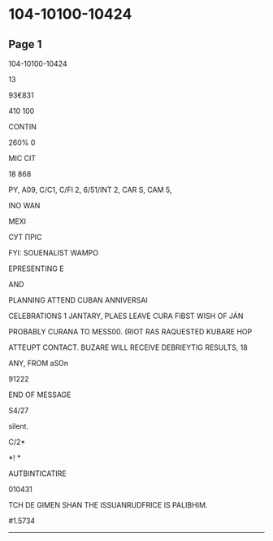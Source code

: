 # 104-10100-10424

## Page 1

104-10100-10424

13

93€831

410 100

CONTIN

260% 0

MIC CIT

18 868

PY, A09, C/C1, C/Fl 2, 6/51/INT 2, CAR S, CAM 5,

INO WAN

MEXI

СУТ ПРІС

FYI: SOUENALIST WAMPO

EPRESENTING E

AND

PLANNING ATTEND CUBAN ANNIVERSAI

CELEBRATIONS 1 JANTARY, PLAES LEAVE CURA FIBST WISH OF JÁN

PROBABLY CURANA TO MESS00. (RIOT RAS RAQUESTED KUBARE HOP

ATTEUPT CONTACT. BUZARE WILL RECEIVE DEBRIEYTIG RESULTS, 18

ANY, FROM aSOn

91222

END OF MESSAGE

S4/27

silent.

C/2*

*! *

AUTBINTICATIRE

010431

TCH DE GIMEN SHAN THE ISSUANRUDFRICE IS PALIBHIM.

#1.5734

---

